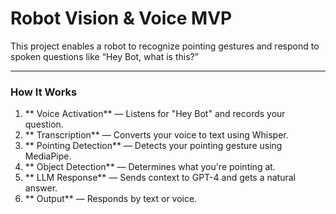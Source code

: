 # Robot Vision & Voice MVP

This project enables a robot to recognize pointing gestures and respond to spoken questions like “Hey Bot, what is this?”

---

### How It Works

1. ** Voice Activation** — Listens for "Hey Bot" and records your question.
2. ** Transcription** — Converts your voice to text using Whisper.
3. ** Pointing Detection** — Detects your pointing gesture using MediaPipe.
4. ** Object Detection** — Determines what you're pointing at.
5. ** LLM Response** — Sends context to GPT-4 and gets a natural answer.
6. ** Output** — Responds by text or voice.